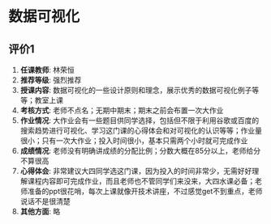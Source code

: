 # 数据可视化

## 评价1

1. **任课教师**: 林荣恒
2. **推荐等级**: 强烈推荐
3. **授课内容**: 数据可视化的一些设计原则和理念，展示优秀的数据可视化例子等等；教室上课
4. **考核方式**: 老师不点名；无期中期末；期末之前会布置一次大作业
5. **作业情况**: 大作业会有一些题目供同学选择，包括但不限于利用谷歌或百度的搜索趋势进行可视化、学习这门课的心得体会和对可视化的认识等等；作业量很小；只有一次大作业；投入时间很小，基本只需两个小时就可完成作业
6. **成绩情况**: 老师没有明确讲成绩的分配比例；分数大概在85分以上，老师给分不算很高
7. **心得体会**: 非常建议大四同学选这门课，因为投入的时间非常少，无需好好理解课程内容即可完成作业，而且老师也不管同学们来没来，大四水课必备；老师准备的ppt很花哨，每次上课就像开技术讲座，不过感觉get不到重点，老师说话不是很清楚
8. **其他方面**: 略
